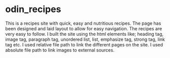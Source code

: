 # odin_recipes
This is a recipes site with quick, easy and nutritious recipes.
The page has been designed and laid layout to allow for easy navigation.
The recipes are very easy to follow.
I built the site using the html elements like; heading tag, image tag, paragraph tag, unordered list, list, emphasize tag, strong tag, link tag etc.
I used relative file path to link the different pages on the site.
I used absolute file path to link images to external sources.